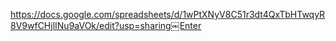 https://docs.google.com/spreadsheets/d/1wPtXNyV8C51r3dt4QxTbHTwqyR8V9wfCHjlINu9aVOk/edit?usp=sharing￼Enter
